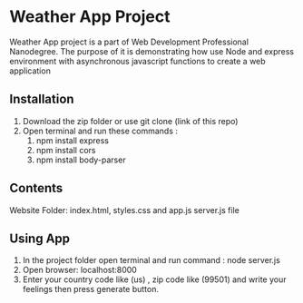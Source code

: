 # Weather App Project

Weather App project is a part of Web Development Professional Nanodegree. The purpose of it is demonstrating how use Node and express environment with asynchronous javascript functions to create a web application

## Installation
1. Download the zip folder or use git clone (link of this repo)
2. Open terminal and run these commands :
     1. npm install express
     2. npm install cors
     3. npm install body-parser

## Contents
Website Folder:
  index.html, styles.css and app.js
server.js file

## Using App
1. In the project folder open terminal and run command : node server.js
2. Open browser: localhost:8000
3. Enter your country code like (us) , zip code like (99501) and write your feelings then press generate button.

